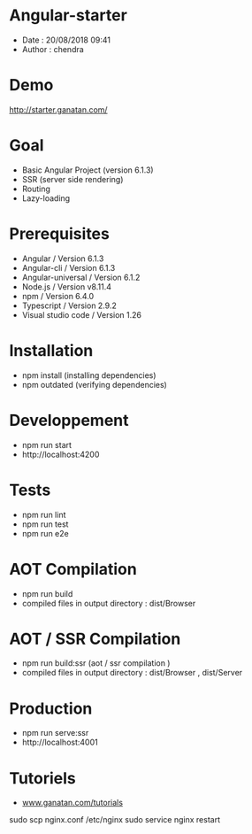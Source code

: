 # Angular-starter
- Date : 20/08/2018 09:41
- Author : chendra

# Demo
http://starter.ganatan.com/

# Goal
- Basic Angular Project (version 6.1.3)
- SSR (server side rendering)
- Routing
- Lazy-loading


# Prerequisites
- Angular / Version 6.1.3
- Angular-cli / Version 6.1.3
- Angular-universal / Version 6.1.2
- Node.js / Version v8.11.4
- npm / Version 6.4.0
- Typescript / Version 2.9.2
- Visual studio code / Version 1.26

# Installation
- npm install (installing dependencies)
- npm outdated (verifying dependencies)

# Developpement
- npm run start
- http://localhost:4200

# Tests
- npm run lint
- npm run test
- npm run e2e

# AOT Compilation 
- npm run build
- compiled files in output directory : dist/Browser 

# AOT / SSR Compilation 
- npm run build:ssr (aot / ssr compilation )
- compiled files in output directory : dist/Browser , dist/Server 

# Production
- npm run serve:ssr
- http://localhost:4001

# Tutoriels
- www.ganatan.com/tutorials

sudo scp nginx.conf /etc/nginx
sudo service nginx restart
